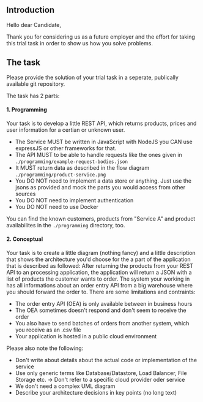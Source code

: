 ## Introduction

Hello dear Candidate,

Thank you for considering us as a future employer and the effort for taking this trial task in order to show us how you solve problems.

## The task
Please provide the solution of your trial task in a seperate, publically available git repository.

The task has 2 parts:

#### 1. Programming

Your task is to develop a little REST API, which returns products, prices and user information for a certian or unknown user.

  - The Service MUST be written in JavaScript with NodeJS you CAN use expressJS or other frameworks for that.
  - The API MUST to be able to handle requests like the ones given in `./programming/example-request-bodies.json`
  - It MUST return data as described in the flow diagram `./programming/product-service.png`
  - You DO NOT need to implement a data store or anything. Just use the jsons as provided and mock the parts you would access from other sources
  - You DO NOT need to implement authentication
  - You DO NOT need to use Docker

You can find the known customers, products from "Service A" and product availabilites in the `./programming` directory, too.

#### 2. Conceptual

Your task is to create a little diagram (nothing fancy) and a little description that shows the architecture you'd choose for the a part of the application that is described as followed:
After returning the products from your REST API to an processing application, the application will return a JSON with a list of products the customer wants to order. The system your working in has all informations about an order entry API from a big warehouse where you should forward the order to.
There are some limitations and contraints:

  - The order entry API (OEA) is only available between in business hours
  - The OEA sometimes doesn't respond and don't seem to receive the order
  - You also have to send batches of orders from another system, which you receive as an .csv file
  - Your application is hosted in a public cloud environment

Please also note the following:

  - Don't write about details about the actual code or implementation of the service
  - Use only generic terms like Database/Datastore, Load Balancer, File Storage etc. -> Don't refer to a specific cloud provider oder service
  - We don't need a complex UML diagram
  - Describe your architecture decisions in key points (no long text)
